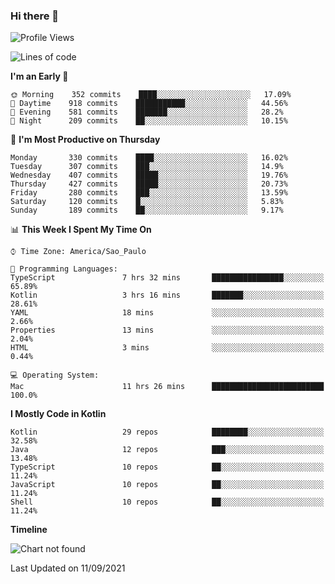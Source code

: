 ### Hi there 👋

<!--
**fernandonogueira/fernandonogueira** is a ✨ _special_ ✨ repository because its `README.md` (this file) appears on your GitHub profile.

Here are some ideas to get you started:

- 🔭 I’m currently working on ...
- 🌱 I’m currently learning ...
- 👯 I’m looking to collaborate on ...
- 🤔 I’m looking for help with ...
- 💬 Ask me about ...
- 📫 How to reach me: ...
- 😄 Pronouns: ...
- ⚡ Fun fact: ...
-->

<!--START_SECTION:waka-->
![Profile Views](http://img.shields.io/badge/Profile%20Views-0-blue)

![Lines of code](https://img.shields.io/badge/From%20Hello%20World%20I%27ve%20Written-462382%20lines%20of%20code-blue)

**I'm an Early 🐤** 

```text
🌞 Morning    352 commits    ████░░░░░░░░░░░░░░░░░░░░░   17.09% 
🌆 Daytime    918 commits    ███████████░░░░░░░░░░░░░░   44.56% 
🌃 Evening    581 commits    ███████░░░░░░░░░░░░░░░░░░   28.2% 
🌙 Night      209 commits    ██░░░░░░░░░░░░░░░░░░░░░░░   10.15%

```
📅 **I'm Most Productive on Thursday** 

```text
Monday       330 commits    ████░░░░░░░░░░░░░░░░░░░░░   16.02% 
Tuesday      307 commits    ███░░░░░░░░░░░░░░░░░░░░░░   14.9% 
Wednesday    407 commits    █████░░░░░░░░░░░░░░░░░░░░   19.76% 
Thursday     427 commits    █████░░░░░░░░░░░░░░░░░░░░   20.73% 
Friday       280 commits    ███░░░░░░░░░░░░░░░░░░░░░░   13.59% 
Saturday     120 commits    █░░░░░░░░░░░░░░░░░░░░░░░░   5.83% 
Sunday       189 commits    ██░░░░░░░░░░░░░░░░░░░░░░░   9.17%

```


📊 **This Week I Spent My Time On** 

```text
⌚︎ Time Zone: America/Sao_Paulo

💬 Programming Languages: 
TypeScript               7 hrs 32 mins       ████████████████░░░░░░░░░   65.89% 
Kotlin                   3 hrs 16 mins       ███████░░░░░░░░░░░░░░░░░░   28.61% 
YAML                     18 mins             ░░░░░░░░░░░░░░░░░░░░░░░░░   2.66% 
Properties               13 mins             ░░░░░░░░░░░░░░░░░░░░░░░░░   2.04% 
HTML                     3 mins              ░░░░░░░░░░░░░░░░░░░░░░░░░   0.44%

💻 Operating System: 
Mac                      11 hrs 26 mins      █████████████████████████   100.0%

```

**I Mostly Code in Kotlin** 

```text
Kotlin                   29 repos            ████████░░░░░░░░░░░░░░░░░   32.58% 
Java                     12 repos            ███░░░░░░░░░░░░░░░░░░░░░░   13.48% 
TypeScript               10 repos            ██░░░░░░░░░░░░░░░░░░░░░░░   11.24% 
JavaScript               10 repos            ██░░░░░░░░░░░░░░░░░░░░░░░   11.24% 
Shell                    10 repos            ██░░░░░░░░░░░░░░░░░░░░░░░   11.24%

```


**Timeline**

![Chart not found](https://raw.githubusercontent.com/fernandonogueira/fernandonogueira/master/charts/bar_graph.png) 


 Last Updated on 11/09/2021
<!--END_SECTION:waka-->
